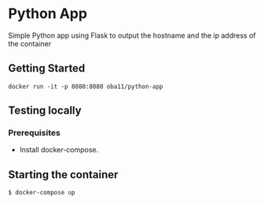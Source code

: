 # Python App

Simple Python app using Flask to output the hostname and the ip address of the container

## Getting Started

```
docker run -it -p 8080:8080 oba11/python-app
```

## Testing locally

### Prerequisites
* Install docker-compose.

## Starting the container

```
$ docker-compose up
```
